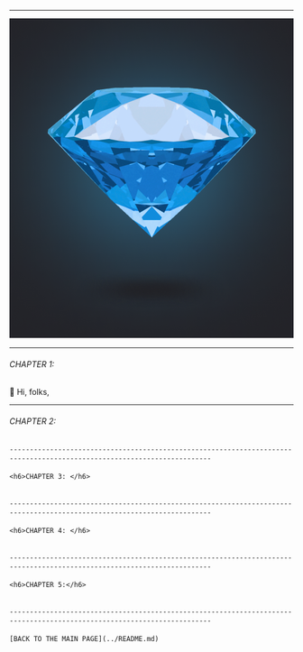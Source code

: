 ------------------------------------------------------------------------------------------------------------------------

![](./static/main.jpeg)

------------------------------------------------------------------------------------------------------------------------

<h6>CHAPTER 1: </h6>

:mechanical_arm: Hi, folks,


------------------------------------------------------------------------------------------------------------------------

<h6>CHAPTER 2: </h6>


```
------------------------------------------------------------------------------------------------------------------------

<h6>CHAPTER 3: </h6>


------------------------------------------------------------------------------------------------------------------------

<h6>CHAPTER 4: </h6>


------------------------------------------------------------------------------------------------------------------------

<h6>CHAPTER 5:</h6>


------------------------------------------------------------------------------------------------------------------------

[BACK TO THE MAIN PAGE](../README.md)
